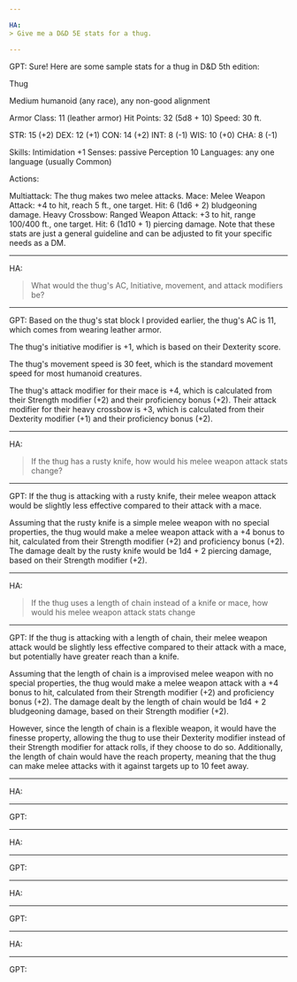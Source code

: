 ```yaml
--- 

HA:
> Give me a D&D 5E stats for a thug.

---
```


GPT: Sure! Here are some sample stats for a thug in D&D 5th edition:

Thug

Medium humanoid (any race), any non-good alignment

Armor Class: 11 (leather armor)
Hit Points: 32 (5d8 + 10)
Speed: 30 ft.

STR: 15 (+2)
DEX: 12 (+1)
CON: 14 (+2)
INT: 8 (-1)
WIS: 10 (+0)
CHA: 8 (-1)

Skills: Intimidation +1
Senses: passive Perception 10
Languages: any one language (usually Common)

Actions:

Multiattack: The thug makes two melee attacks.
Mace: Melee Weapon Attack: +4 to hit, reach 5 ft., one target. Hit: 6 (1d6 + 2) bludgeoning damage.
Heavy Crossbow: Ranged Weapon Attack: +3 to hit, range 100/400 ft., one target. Hit: 6 (1d10 + 1) piercing damage.
Note that these stats are just a general guideline and can be adjusted to fit your specific needs as a DM.

--- 

HA:
> What would the thug's AC, Initiative, movement, and attack modifiers be?

---

GPT: Based on the thug's stat block I provided earlier, the thug's AC is 11, which comes from wearing leather armor.

The thug's initiative modifier is +1, which is based on their Dexterity score.

The thug's movement speed is 30 feet, which is the standard movement speed for most humanoid creatures.

The thug's attack modifier for their mace is +4, which is calculated from their Strength modifier (+2) and their proficiency bonus (+2). Their attack modifier for their heavy crossbow is +3, which is calculated from their Dexterity modifier (+1) and their proficiency bonus (+2).

--- 

HA:
> If the thug has a rusty knife, how would his melee weapon attack stats change?

---

GPT: If the thug is attacking with a rusty knife, their melee weapon attack would be slightly less effective compared to their attack with a mace.

Assuming that the rusty knife is a simple melee weapon with no special properties, the thug would make a melee weapon attack with a +4 bonus to hit, calculated from their Strength modifier (+2) and proficiency bonus (+2). The damage dealt by the rusty knife would be 1d4 + 2 piercing damage, based on their Strength modifier (+2).

--- 

HA:
> If the thug uses a length of chain instead of a knife or mace, how would his melee weapon attack stats change

---

GPT: If the thug is attacking with a length of chain, their melee weapon attack would be slightly less effective compared to their attack with a mace, but potentially have greater reach than a knife.

Assuming that the length of chain is a improvised melee weapon with no special properties, the thug would make a melee weapon attack with a +4 bonus to hit, calculated from their Strength modifier (+2) and proficiency bonus (+2). The damage dealt by the length of chain would be 1d4 + 2 bludgeoning damage, based on their Strength modifier (+2).

However, since the length of chain is a flexible weapon, it would have the finesse property, allowing the thug to use their Dexterity modifier instead of their Strength modifier for attack rolls, if they choose to do so. Additionally, the length of chain would have the reach property, meaning that the thug can make melee attacks with it against targets up to 10 feet away.

--- 

HA:
> 

---

GPT:

--- 

HA:
> 

---

GPT:

--- 

HA:
> 

---

GPT:

--- 

HA:
> 

---

GPT:
